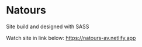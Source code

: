 # Natours
Site build and designed with SASS

Watch site in link below:
https://natours-av.netlify.app
